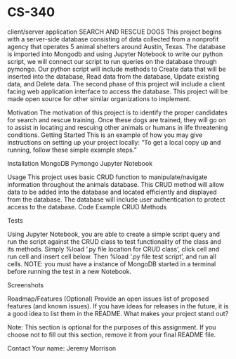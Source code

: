 # CS-340
client/server application
SEARCH AND RESCUE DOGS
This project begins with a server-side database consisting of data collected from a nonprofit agency that operates 5 animal shelters around Austin, Texas. The database is imported into Mongodb and using Jupyter Notebook to write our python script, we will connect our script to run queries on the database through pymongo. Our python script will include methods to Create data that will be inserted into the database, Read data from the database, Update existing data, and Delete data.
The second phase of this project will include a client facing web application interface to access the database.
This project will be made open source for other similar organizations to implement.

Motivation
The motivation of this project is to identify the proper candidates for search and rescue training. Once these dogs are trained, they will go on to assist in locating and rescuing other animals or humans in life threatening conditions.
Getting Started
This is an example of how you may give instructions on setting up your project locally: “To get a local copy up and running, follow these simple example steps.”

Installation
MongoDB
Pymongo
Jupyter Notebook

Usage
This project uses basic CRUD function to manipulate/navigate information throughout the animals database. This CRUD method will allow data to be added into the database and located efficiently and displayed from the database. The database will include user authentication to protect access to the database.
Code Example
CRUD Methods
 
 
 
 

Tests
  
Using Jupyter Notebook, you are able to create a simple script query and run the script against the CRUD class to test functionality of the class and its methods. Simply %load ‘.py file location for CRUD class’, click cell and run cell and insert cell below. Then %load ‘.py file test script’, and run all cells. 
NOTE: you must have a instance of MongoDB started in a terminal before running the test in a new Notebook.

Screenshots


Roadmap/Features (Optional)
Provide an open issues list of proposed features (and known issues). If you have ideas for releases in the future, it is a good idea to list them in the README. What makes your project stand out?

Note: This section is optional for the purposes of this assignment. If you choose not to fill out this section, remove it from your final README file.

Contact
Your name: Jeremy Morrison
